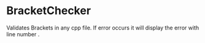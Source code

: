 # BracketChecker
Validates Brackets in any cpp file. If error occurs it will display the error with line number .
